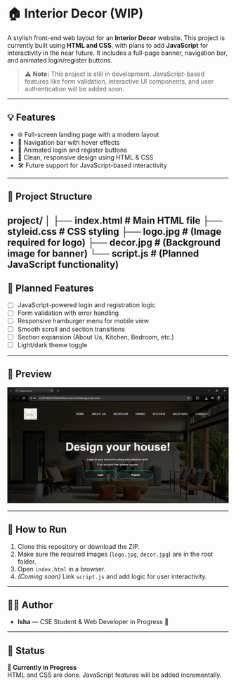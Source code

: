 
# 🏠 Interior Decor (WIP)

A stylish front-end web layout for an **Interior Decor** website. This project is currently built using **HTML and CSS**, with plans to add **JavaScript** for interactivity in the near future. It includes a full-page banner, navigation bar, and animated login/register buttons.

> ⚠️ **Note:** This project is still in development. JavaScript-based features like form validation, interactive UI components, and user authentication will be added soon.

---
## 💡 Features

- 🌐 Full-screen landing page with a modern layout
- 🧭 Navigation bar with hover effects
- 🎨 Animated login and register buttons
- 🎯 Clean, responsive design using HTML & CSS
- 🛠️ Future support for JavaScript-based interactivity

---

## 📁 Project Structure

project/
│
├── index.html # Main HTML file
├── styleid.css # CSS styling
├── logo.jpg # (Image required for logo)
├── decor.jpg # (Background image for banner)
└── script.js # (Planned JavaScript functionality)
---

## 🚧 Planned Features

- [ ] JavaScript-powered login and registration logic
- [ ] Form validation with error handling
- [ ] Responsive hamburger menu for mobile view
- [ ] Smooth scroll and section transitions
- [ ] Section expansion (About Us, Kitchen, Bedroom, etc.)
- [ ] Light/dark theme toggle

---

## 📸 Preview

![Screenshot Placeholder](Screenshot.png)



---

## 🔧 How to Run

1. Clone this repository or download the ZIP.
2. Make sure the required images (`logo.jpg`, `decor.jpg`) are in the root folder.
3. Open `index.html` in a browser.
4. *(Coming soon)* Link `script.js` and add logic for user interactivity.

---

## 🧑‍💻 Author

- **Isha** — CSE Student & Web Developer in Progress 🚀

---

## 📌 Status

**🚧 Currently in Progress**  
HTML and CSS are done. JavaScript features will be added incrementally.
